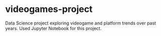 # videogames-project
Data Science project exploring videogame and platform trends over past years. 
Used Jupyter Notebook for this project. 
